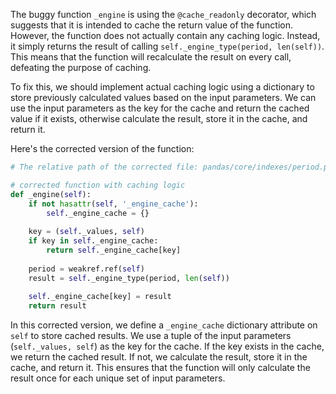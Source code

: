 The buggy function `_engine` is using the `@cache_readonly` decorator, which suggests that it is intended to cache the return value of the function. However, the function does not actually contain any caching logic. Instead, it simply returns the result of calling `self._engine_type(period, len(self))`. This means that the function will recalculate the result on every call, defeating the purpose of caching.

To fix this, we should implement actual caching logic using a dictionary to store previously calculated values based on the input parameters. We can use the input parameters as the key for the cache and return the cached value if it exists, otherwise calculate the result, store it in the cache, and return it.

Here's the corrected version of the function:

```python
# The relative path of the corrected file: pandas/core/indexes/period.py

# corrected function with caching logic
def _engine(self):
    if not hasattr(self, '_engine_cache'):
        self._engine_cache = {}
    
    key = (self._values, self)
    if key in self._engine_cache:
        return self._engine_cache[key]
    
    period = weakref.ref(self)
    result = self._engine_type(period, len(self))
    
    self._engine_cache[key] = result
    return result
```

In this corrected version, we define a `_engine_cache` dictionary attribute on `self` to store cached results. We use a tuple of the input parameters (`self._values, self`) as the key for the cache. If the key exists in the cache, we return the cached result. If not, we calculate the result, store it in the cache, and return it. This ensures that the function will only calculate the result once for each unique set of input parameters.